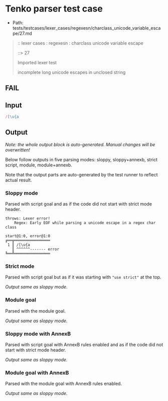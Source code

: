 # Tenko parser test case

- Path: tests/testcases/lexer_cases/regexesn/charclass_unicode_variable_escape/27.md

> :: lexer cases : regexesn : charclass unicode variable escape
>
> ::> 27
>
> Imported lexer test
>
> incomplete long unicode escapes in unclosed string

## FAIL

## Input

`````js
/[\u{a
`````

## Output

_Note: the whole output block is auto-generated. Manual changes will be overwritten!_

Below follow outputs in five parsing modes: sloppy, sloppy+annexb, strict script, module, module+annexb.

Note that the output parts are auto-generated by the test runner to reflect actual result.

### Sloppy mode

Parsed with script goal and as if the code did not start with strict mode header.

`````
throws: Lexer error!
    Regex: Early EOF while parsing a unicode escape in a regex char class

start@1:0, error@1:0
╔══╦════════════════
 1 ║ /[\u{a
   ║ ^^^^^^------- error
╚══╩════════════════

`````

### Strict mode

Parsed with script goal but as if it was starting with `"use strict"` at the top.

_Output same as sloppy mode._

### Module goal

Parsed with the module goal.

_Output same as sloppy mode._

### Sloppy mode with AnnexB

Parsed with script goal with AnnexB rules enabled and as if the code did not start with strict mode header.

_Output same as sloppy mode._

### Module goal with AnnexB

Parsed with the module goal with AnnexB rules enabled.

_Output same as sloppy mode._
